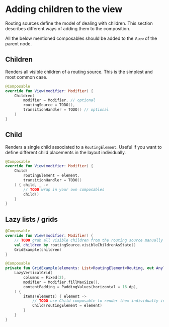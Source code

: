 # Adding children to the view

Routing sources define the model of dealing with children. This section describes different ways of adding them to the composition.

All the below mentioned composables should be added to the `View` of the parent node.


## Children

Renders all visible children of a routing source. This is the simplest and most common case.

```kotlin
@Composable
override fun View(modifier: Modifier) {
    Children(
        modifier = Modifier, // optional
        routingSource = TODO(),
        transitionHandler = TODO() // optional
    )
}
```

## Child

Renders a single child associated to a `RoutingElement`. Useful if you want to define different child placements in the layout individually. 

```kotlin
@Composable
override fun View(modifier: Modifier) {
    Child(
        routingElement = element,
        transitionHandler = TODO()
    ) { child, _ ->
        // TODO wrap in your own composables
        child()
    }
}
```

## Lazy lists / grids

```kotlin
@Composable
override fun View(modifier: Modifier) {
    // TODO grab all visible children from the routing source manually
    val children by routingSource.visibleChildrenAsState()
    GridExample(children)
}

@Composable
private fun GridExample(elements: List<RoutingElement<Routing, out Any?>>) {
    LazyVerticalGrid(
        columns = Fixed(2),
        modifier = Modifier.fillMaxSize(),
        contentPadding = PaddingValues(horizontal = 16.dp),
    ) {
        items(elements) { element ->
            // TODO use Child composable to render them individually inside the list / grid
            Child(routingElement = element)
        }
    }
}
```

